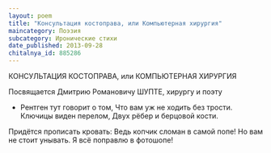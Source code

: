 ```yaml
---
layout: poem
title: "Консультация костоправа, или Компьютерная хирургия"
maincategory: Поэзия
subcategory: Иронические стихи
date_published: 2013-09-28
chitalnya_id: 885286
---
```




КОНСУЛЬТАЦИЯ КОСТОПРАВА,
или КОМПЬЮТЕРНАЯ ХИРУРГИЯ

Посвящается Дмитрию Романовичу ШУПТЕ,
хирургу и поэту

- Рентген тут говорит о том,
Что вам уж не ходить без трости.
Ключицы виден перелом,
Двух рёбер и берцовой кости.

Придётся прописать кровать:
Ведь копчик сломан в самой попе!
Но вам не стоит унывать.
Я всё поправлю в фотошопе!






